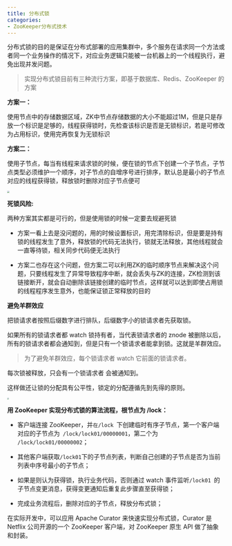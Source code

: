 ```yaml
---
title: 分布式锁
categories: 
- ZooKeeper分布式技术
---
```


分布式锁的目的是保证在分布式部署的应用集群中，多个服务在请求同一个方法或者同一个业务操作的情况下，对应业务逻辑只能被一台机器上的一个线程执行，避免出现并发问题。

> 实现分布式锁目前有三种流行方案，即基于数据库、Redis、ZooKeeper 的方案

**方案一：**

使用节点中的存储数据区域，ZK中节点存储数据的大小不能超过1M，但是只是存放一个标识是足够的，线程获得锁时，先检查该标识是否是无锁标识，若是可修改为占用标识，使用完再恢复为无锁标识

**方案二：**

使用子节点，每当有线程来请求锁的时候，便在锁的节点下创建一个子节点，子节点类型必须维护一个顺序，对子节点的自增序号进行排序，默认总是最小的子节点对应的线程获得锁，释放锁时删除对应子节点便可

<img src="https://img-blog.csdnimg.cn/b4f8396f620f4a778b01bb573ca5969f.png" style="zoom:30%;" />

**死锁风险:**

两种方案其实都是可行的，但是使用锁的时候一定要去规避死锁

* 方案一看上去是没问题的，用的时候设置标识，用完清除标识，但是要是持有锁的线程发生了意外，释放锁的代码无法执行，锁就无法释放，其他线程就会一直等待锁，相关同步代码便无法执行

* 方案二也存在这个问题，但方案二可以利用ZK的临时顺序节点来解决这个问题，只要线程发生了异常导致程序中断，就会丢失与ZK的连接，ZK检测到该链接断开，就会自动删除该链接创建的临时节点，这样就可以达到即使占用锁的线程程序发生意外，也能保证锁正常释放的目的

**避免羊群效应**

把锁请求者按照后缀数字进行排队，后缀数字小的锁请求者先获取锁。

如果所有的锁请求者都 watch 锁持有者，当代表锁请求者的 znode 被删除以后，所有的锁请求者都会通知到，但是只有一个锁请求者能拿到锁。这就是羊群效应。

> 为了避免羊群效应，每个锁请求者 watch 它前面的锁请求者。

每次锁被释放，只会有一个锁请求者 会被通知到。

这样做还让锁的分配具有公平性，锁定的分配遵循先到先得的原则。

<img src="https://img-blog.csdnimg.cn/20b0e4cf4ae3424c999ba9fb4f704a8a.png" style="zoom:25%;" />

**用 ZooKeeper 实现分布式锁的算法流程，根节点为 /lock：**

- 客户端连接 ZooKeeper，并`在/lock `下创建临时有序子节点，第一个客户端对应的子节点为` /lock/lock01/00000001`，第二个为 `/lock/lock01/00000002`；
- 其他客户端获取` /lock01 `下的子节点列表，判断自己创建的子节点是否为当前列表中序号最小的子节点；

- 如果是则认为获得锁，执行业务代码，否则通过 watch 事件监听`/lock01 `的子节点变更消息，获得变更通知后重复此步骤直至获得锁；
- 完成业务流程后，删除对应的子节点，释放分布式锁；

在实际开发中，可以应用 Apache Curator 来快速实现分布式锁，Curator 是 Netflix 公司开源的一个 ZooKeeper 客户端，对 ZooKeeper 原生 API 做了抽象和封装。